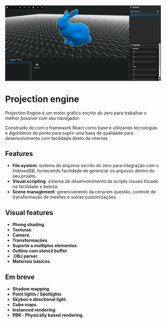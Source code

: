 ![Demo](https://github.com/projection-engine/.github/blob/main/demo.png?raw=true)

# Projection engine

Projection Engine é um motor gráfico escrito do zero para trabalhar o melhor possível com seu navegador.

Construído do com o framework React como base e utilizando tecnologias e algoritimos de ponta para suprir uma base de
qualidade para desenvolvimento com facilidade direto da internet.

## Features

- **File system**: sistema de arquivos escrito do zero para integração com o *IndexedDB*, fornecendo facilidade de
  gerenciar os arquivos dentro do seu projeto.
- **Visual scripting**: sistema de desenvolvimento de scripts visuais focado na facilidade e beleza.
- **Scene management**: gerenciamento da cena em questão, controle de transformação de meshes e outras customizações.

## Visual features

- **Phong shading**.
- **Texturas**.
- **Camera**.
- **Transformações**.
- **Suporte a multiplos elementos**.
- **Outline com stencil buffer**.
- **.OBJ parser**.
- **Materiais básicos**.

## Em breve

- **Shadow mapping**.
- **Point lights / Spotlights**
- **Skybox e directional light**.
- **Cube maps**.
- **Instanced rendering**.
- **PBR - Physically based rendering**.
